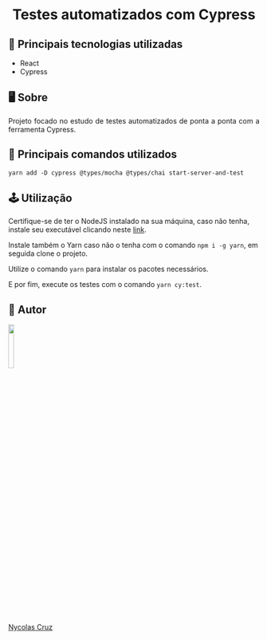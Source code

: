 <h1 align="center">Testes automatizados com Cypress</h1>

## 🚀 Principais tecnologias utilizadas

- React
- Cypress

## 🖥️ Sobre

<p align="justify">Projeto focado no estudo de testes automatizados de ponta a ponta com a ferramenta Cypress.</p>

## 🔧 Principais comandos utilizados

```
yarn add -D cypress @types/mocha @types/chai start-server-and-test
```

## 🕹️ Utilização

Certifique-se de ter o NodeJS instalado na sua máquina, caso não tenha, instale seu executável clicando neste <a href="https://nodejs.org/pt-br/download/">link</a>.

Instale também o Yarn caso não o tenha com o comando `npm i -g yarn`, em seguida clone o projeto.

Utilize o comando `yarn` para instalar os pacotes necessários.

E por fim, execute os testes com o comando `yarn cy:test`.

## 🐧 Autor

<a href="https://github.com/NycolasCruz">
    <img src="https://github.com/NycolasCruz.png"  width="15%">
    <p>Nycolas Cruz</p>
</a>
